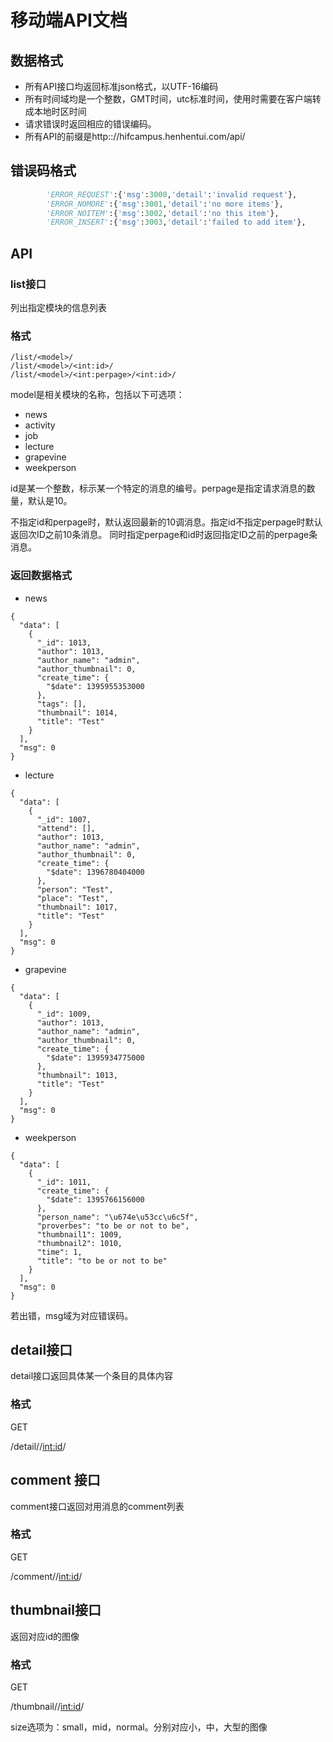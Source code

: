 # 移动端API文档

## 数据格式

- 所有API接口均返回标准json格式，以UTF-16编码
- 所有时间域均是一个整数，GMT时间，utc标准时间，使用时需要在客户端转成本地时区时间
- 请求错误时返回相应的错误编码。
- 所有API的前缀是http:://hifcampus.henhentui.com/api/

## 错误码格式

```python
        'ERROR_REQUEST':{'msg':3000,'detail':'invalid request'},
        'ERROR_NOMORE':{'msg':3001,'detail':'no more items'},
        'ERROR_NOITEM':{'msg':3002,'detail':'no this item'},
        'ERROR_INSERT':{'msg':3003,'detail':'failed to add item'},
```

## API

### list接口

列出指定模块的信息列表

### 格式

```
/list/<model>/
/list/<model>/<int:id>/
/list/<model>/<int:perpage>/<int:id>/
```
model是相关模块的名称，包括以下可选项：

- news
- activity
- job
- lecture
- grapevine
- weekperson

id是某一个整数，标示某一个特定的消息的编号。perpage是指定请求消息的数量，默认是10。

不指定id和perpage时，默认返回最新的10调消息。指定id不指定perpage时默认返回次ID之前10条消息。
同时指定perpage和id时返回指定ID之前的perpage条消息。

### 返回数据格式

- news

```
{
  "data": [
    {
      "_id": 1013,
      "author": 1013,
      "author_name": "admin",
      "author_thumbnail": 0,
      "create_time": {
        "$date": 1395955353000
      },
      "tags": [],
      "thumbnail": 1014,
      "title": "Test"
    }
  ],
  "msg": 0
}
```
- lecture
```
{
  "data": [
    {
      "_id": 1007,
      "attend": [],
      "author": 1013,
      "author_name": "admin",
      "author_thumbnail": 0,
      "create_time": {
        "$date": 1396780404000
      },
      "person": "Test",
      "place": "Test",
      "thumbnail": 1017,
      "title": "Test"
    }
  ],
  "msg": 0
}
```
- grapevine
```
{
  "data": [
    {
      "_id": 1009,
      "author": 1013,
      "author_name": "admin",
      "author_thumbnail": 0,
      "create_time": {
        "$date": 1395934775000
      },
      "thumbnail": 1013,
      "title": "Test"
    }
  ],
  "msg": 0
}
```

- weekperson

```
{
  "data": [
    {
      "_id": 1011,
      "create_time": {
        "$date": 1395766156000
      },
      "person_name": "\u674e\u53cc\u6c5f",
      "proverbes": "to be or not to be",
      "thumbnail1": 1009,
      "thumbnail2": 1010,
      "time": 1,
      "title": "to be or not to be"
    }
  ],
  "msg": 0
}
```
若出错，msg域为对应错误码。

## detail接口

detail接口返回具体某一个条目的具体内容

### 格式

GET

/detail/<model>/<int:id>/

## comment 接口

comment接口返回对用消息的comment列表

### 格式

GET

/comment/<model>/<int:id>/

## thumbnail接口

返回对应id的图像

### 格式

GET

/thumbnail/<size>/<int:id>/

size选项为：small，mid，normal。分别对应小，中，大型的图像



